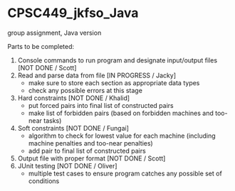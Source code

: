 # CPSC449_jkfso_Java
group assignment, Java version

Parts to be completed:
  1. Console commands to run program and designate input/output files [NOT DONE / Scott]
  2. Read and parse data from file [IN PROGRESS / Jacky]
      - make sure to store each section as appropriate data types
      - check any possible errors at this stage
  3. Hard constraints [NOT DONE / Khalid]
      - put forced pairs into final list of constructed pairs
      - make list of forbidden pairs (based on forbidden machines and too-near tasks)
  4. Soft constraints [NOT DONE / Fungai]
      - algorithm to check for lowest value for each machine (including machine penalties and too-near penalties)
      - add pair to final list of constructed pairs
  5. Output file with proper format [NOT DONE / Scott]
  6. JUnit testing [NOT DONE / Oliver]
      - multiple test cases to ensure program catches any possible set of conditions
  
